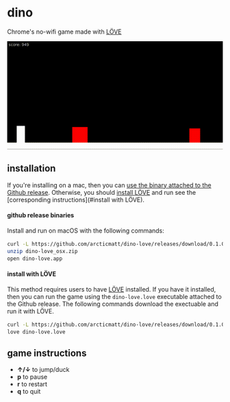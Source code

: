 # dino 
Chrome's no-wifi game made with [LÖVE](https://love2d.org/)

![dino-gif](./img/dino.gif)

## installation
If you're installing on a mac, then you can [use the binary attached to the Github release](#github-release-binaries). 
Otherwise, you should [install LÖVE](https://love2d.org/) and run
see the [corresponding instructions](#install with LÖVE).

#### github release binaries 

Install and run on macOS with the following commands:
```bash
curl -L https://github.com/arcticmatt/dino-love/releases/download/0.1.0/dino-love_osx.zip -o dino-love_osx.zip
unzip dino-love_osx.zip
open dino-love.app
```

#### install with LÖVE
This method requires users to have [LÖVE](https://love2d.org/) installed.
If you have it installed, then you can run the game using the `dino-love.love` executable
attached to the Github release. The following commands download the 
exectuable and run it with LÖVE.

```bash
curl -L https://github.com/arcticmatt/dino-love/releases/download/0.1.0/dino-love.love -o dino-love.love
love dino-love.love
```

## game instructions
* **&uarr;/&darr;** to jump/duck
* **p** to pause 
* **r** to restart 
* **q** to quit
